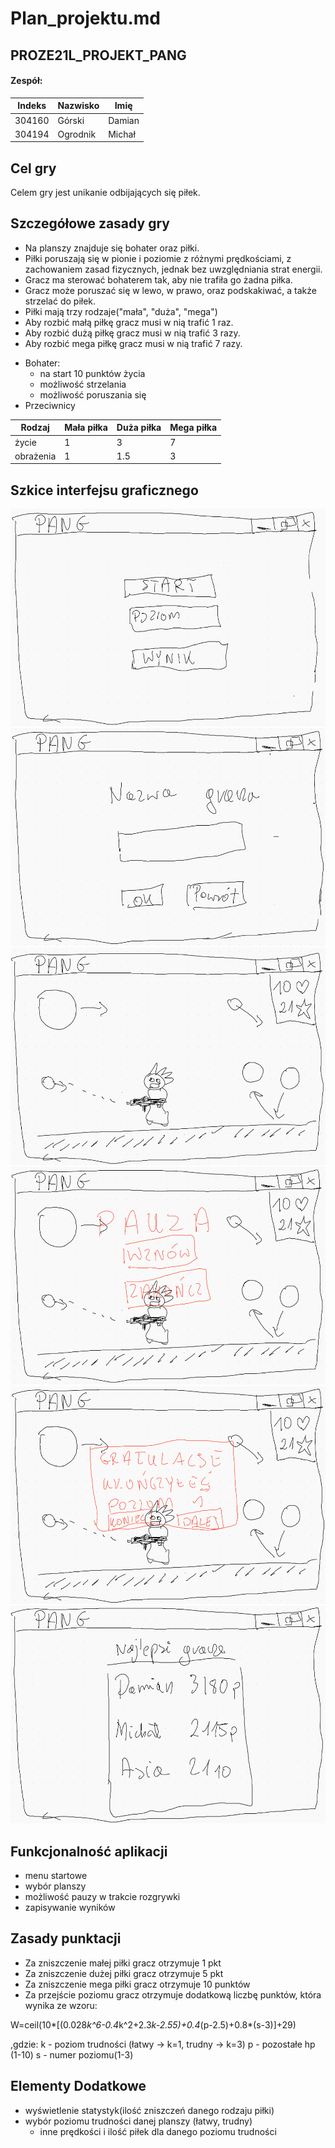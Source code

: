 # Plan_projektu.md
## PROZE21L_PROJEKT_PANG

#### Zespół:
| Indeks   | Nazwisko |   Imię   |
| -------- | -------- | -------- |
| 304160   | Górski   | Damian   |
| 304194   | Ogrodnik | Michał   |

## Cel gry

Celem gry jest unikanie odbijających się piłek.

## Szczegółowe zasady gry

- Na planszy znajduje się bohater oraz piłki.
- Piłki poruszają się w pionie i poziomie z różnymi prędkościami, z zachowaniem zasad fizycznych, jednak bez uwzględniania strat energii.
- Gracz ma sterować bohaterem tak, aby nie trafiła go żadna piłka.
- Gracz może poruszać się w lewo, w prawo, oraz podskakiwać, a także strzelać do piłek.
- Piłki mają trzy rodzaje("mała", "duża", "mega")
- Aby rozbić małą piłkę gracz musi w nią trafić 1 raz.
- Aby rozbić dużą piłkę gracz musi w nią trafić 3 razy.
- Aby rozbić mega piłkę gracz musi w nią trafić 7 razy.

+ Bohater:
    + na start 10 punktów życia
    + możliwość strzelania
    + możliwość poruszania się
+ Przeciwnicy 

| Rodzaj    | Mała piłka | Duża piłka | Mega piłka |
| --------- | ---------- | ---------- | ---------- |
| życie     | 1          | 3          | 7          |
| obrażenia | 1          | 1.5        | 3          |

## Szkice interfejsu graficznego
<img src="Szkice/menu.png" 
	width="560" height="348" />
<img src="/Szkice/rejestracja.png" 
	width="560" height="348" />
<img src="/Szkice/w_trakcie_gry.png" 
	width="560" height="348" />
<img src="/Szkice/pause.png" 
	width="560" height="348" />
<img src="/Szkice/gratulacje.png" 
	width="560" height="348" />
<img src="/Szkice/ranking.png" 
	width="560" height="348" />

## Funkcjonalność aplikacji

- menu startowe
- wybór planszy
- możliwość pauzy w trakcie rozgrywki
- zapisywanie wyników


## Zasady punktacji

+ Za zniszczenie małej piłki gracz otrzymuje 1 pkt
+ Za zniszczenie dużej piłki gracz otrzymuje 5 pkt
+ Za zniszczenie mega piłki gracz otrzymuje 10 punktów
+ Za przejście poziomu gracz otrzymuje dodatkową liczbę punktów, która wynika ze wzoru:

W=ceil(10*[(0.028*k^6-0.4*k^2+2.3*k-2.55)+0.4*(p-2.5)+0.8*(s-3)]+29)

,gdzie:
k - poziom trudności (łatwy -> k=1, trudny -> k=3)
p - pozostałe hp (1-10)
s - numer poziomu(1-3)


## Elementy Dodatkowe
- wyświetlenie statystyk(ilość zniszczeń danego rodzaju piłki)
- wybór poziomu trudności danej planszy (łatwy, trudny)
    - inne prędkości i ilość piłek dla danego poziomu trudności


